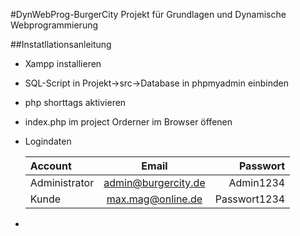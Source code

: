 #DynWebProg-BurgerCity
Projekt für Grundlagen und Dynamische Webprogrammierung

##Instatllationsanleitung
- Xampp installieren
- SQL-Script in Projekt->src->Database in phpmyadmin einbinden
- php shorttags aktivieren
- index.php im project Orderner im Browser öffenen
- Logindaten

    |Account|Email|Passwort|
    | :------------- | :----------: | -----------: |
    | Administrator|admin@burgercity.de|Admin1234|
    |Kunde|max.mag@online.de|Passwort1234|
- 